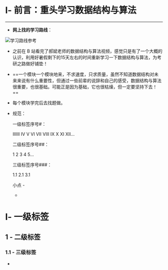 # Ⅰ- 前言：重头学习数据结构与算法

---

-  **网上找的学习路线**：

  ![学习路线参考](E:\Typora\C++\数据结构与算法\图片\01-确定路线\学习路线参考.png)

  - 之前在 B 站看完了郝斌老师的数据结构与算法视频，感觉只是有了一个大概的认识，利用好暑假剩下的15天左右的时间重新学习一下数据结构与算法，为考研之路做好铺垫！

  - ==一个模块一个模块地来，不求速度，只求质量，虽然不知道数据结构对未来来说有什么重要性，但通过一些前辈的说辞和自己的感受，数据结构与算法很重要，也很基础。可能正是因为基础，它也很枯燥，但一定要坚持下去！==

  - 每个模块学完后去找题做。

  - 规范：

    一级标签序号#：

    ⅠⅡⅢ Ⅳ Ⅴ Ⅵ Ⅶ Ⅷ Ⅸ Ⅹ Ⅺ Ⅻ...

    二级标签序号##：

    1 2 3 4 5...

    三级标签序号###：

    1.1 2.1 3.1

    小点 - 

    - 

  # Ⅰ- 一级标签

  ## 	1 - 二级标签

  ### 1.1 - 三级标签

  - 

  

  

  ​		

  
